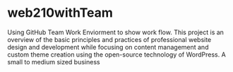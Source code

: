 # web210withTeam

Using GitHub Team Work Enviorment to show work flow. This project is an overview of the basic principles and practices of professional website design and development while focusing on content management and custom theme creation using the open-source technology of WordPress. A small to medium sized business
